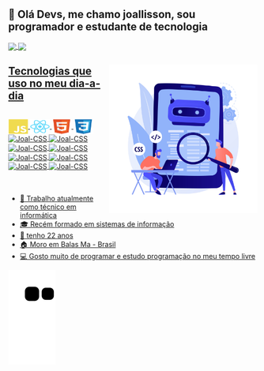 ## 👋 Olá Devs, me chamo joallisson, sou programador e estudante de tecnologia

<div align="left">
  <a href="https://github.com/Joallisson"/>
  <img align="center" height="180em" src="https://github-readme-stats.vercel.app/api?username=Joallisson&show_icons=true&theme=dark&include_all_commits=true&count_private=true"/>
  <img align="center" width="500em" src="https://github-readme-stats.vercel.app/api/top-langs/?username=Joallisson&layout=compact&langs_count=7&theme=dark"/>
</div>
  
<img align="right" width="300em" src="devs.jpg"/>

## Tecnologias que uso no meu dia-a-dia
<div style="display: inline_block"><br>
  <img align="center" alt="Joallisson-Js" height="30" width="40" src="https://raw.githubusercontent.com/devicons/devicon/master/icons/javascript/javascript-plain.svg">
  <img align="center" alt="Joal-React" height="30" width="40" src="https://raw.githubusercontent.com/devicons/devicon/master/icons/react/react-original.svg">
  <img align="center" alt="Joal-HTML" height="30" width="40" src="https://raw.githubusercontent.com/devicons/devicon/master/icons/html5/html5-original.svg">
  <img align="center" alt="Joal-CSS" height="30" width="40" src="https://raw.githubusercontent.com/devicons/devicon/master/icons/css3/css3-original.svg">
  <img align="center" alt="Joal-CSS" height="30" width="40" src="https://cdn.jsdelivr.net/gh/devicons/devicon/icons/mongodb/mongodb-original.svg" />
  <img align="center" alt="Joal-CSS" height="30" width="40" src="https://cdn.jsdelivr.net/gh/devicons/devicon/icons/xd/xd-plain.svg" />
  <img align="center" alt="Joal-CSS" height="30" width="40" src="https://cdn.jsdelivr.net/gh/devicons/devicon/icons/nodejs/nodejs-original-wordmark.svg" />
  <img align="center" alt="Joal-CSS" height="30" width="40" src="https://cdn.jsdelivr.net/gh/devicons/devicon/icons/mysql/mysql-original.svg" />
  <img align="center" alt="Joal-CSS" height="30" width="40" src="https://cdn.jsdelivr.net/gh/devicons/devicon/icons/git/git-original.svg" />
  <img align="center" alt="Joal-CSS" height="30" width="40" src="https://cdn.jsdelivr.net/gh/devicons/devicon/icons/github/github-original.svg" />
  <img align="center" alt="Joal-CSS" height="30" width="40"  src="https://cdn.jsdelivr.net/gh/devicons/devicon/icons/linux/linux-original.svg" />
  <img align="center" alt="Joal-CSS" height="30" width="40"  src="https://cdn.jsdelivr.net/gh/devicons/devicon/icons/express/express-original.svg" />
</div>
<br/>
<br/>

- 💼 Trabalho atualmente como técnico em informática
- 🎓 Recém formado em sistemas de informação
- 👨 tenho 22 anos
- 🏠 Moro em Balas Ma - Brasil
- 💻 Gosto muito de programar e estudo programação no meu tempo livre

 
 ![Snake animation](https://github.com/Joallisson/Joallisson/blob/output/github-contribution-grid-snake.svg)
